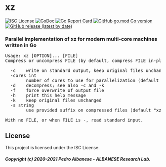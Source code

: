 # xz
[![ISC License](http://img.shields.io/badge/license-ISC-blue.svg)](https://github.com/pedroalbanese/goxz/blob/master/LICENSE.md) 
[![GoDoc](https://godoc.org/github.com/pedroalbanese/goxz?status.png)](http://godoc.org/github.com/pedroalbanese/goxz)
[![Go Report Card](https://goreportcard.com/badge/github.com/pedroalbanese/goxz)](https://goreportcard.com/report/github.com/pedroalbanese/goxz)
[![GitHub go.mod Go version](https://img.shields.io/github/go-mod/go-version/pedroalbanese/goxz)](https://golang.org)
[![GitHub release (latest by date)](https://img.shields.io/github/v/release/pedroalbanese/goxz)](https://github.com/pedroalbanese/goxz/releases)
### Parallel implementation of xz for modern multi-core machines written in Go 
<pre>Usage: xz [OPTION]... [FILE]
Compress or uncompress FILE (by default, compress FILE in-place).

  -c    write on standard output, keep original files unchanged
  -cores int
        number of cores to use for parallelization (default 1)
  -d    decompress; see also -c and -k
  -f    force overwrite of output file
  -h    print this help message
  -k    keep original files unchanged
  -s string
        use provided suffix on compressed files (default "xz")

With no FILE, or when FILE is -, read standard input.</pre>

## License

This project is licensed under the ISC License.

##### Copyright (c) 2020-2021 Pedro Albanese - ALBANESE Research Lab.
